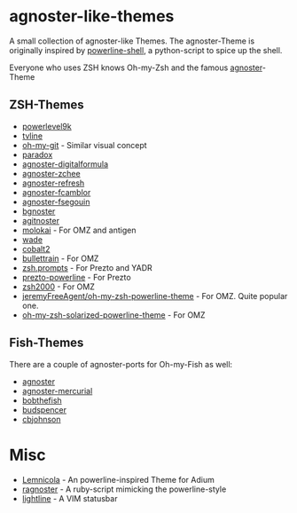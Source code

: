 # agnoster-like-themes
A small collection of agnoster-like Themes. The agnoster-Theme is originally inspired by [powerline-shell](https://github.com/milkbikis/powerline-shell), a python-script to spice up the shell.

Everyone who uses ZSH knows Oh-my-Zsh and the famous [agnoster](https://gist.github.com/3712874)-Theme

## ZSH-Themes

* [powerlevel9k](https://github.com/bhilburn/powerlevel9k)
* [tvline](https://github.com/thvitt/tvline)
* [oh-my-git](https://github.com/arialdomartini/oh-my-git) - Similar visual concept
* [paradox](https://github.com/sorin-ionescu/prezto/blob/master/modules/prompt/functions/prompt_paradox_setup)
* [agnoster-digitalformula](https://github.com/digitalformula/zsh.prompts)
* [agnoster-zchee](https://github.com/zchee/agnoster)
* [agnoster-refresh](https://github.com/fusion94/Agnoster-refresh)
* [agnoster-fcamblor](https://github.com/fcamblor/oh-my-zsh-agnoster-fcamblor)
* [agnoster-fsegouin](https://github.com/fsegouin/oh-my-zsh-agnoster-mod-theme)
* [bgnoster](https://github.com/47bytes/bgnoster.zsh-theme)
* [agitnoster](https://github.com/dbestevez/agitnoster-theme)
* [molokai](https://github.com/prikhi/molokai-powerline-zsh) - For OMZ and antigen
* [wade](https://github.com/wadehammes/wade.zsh-theme)
* [cobalt2](https://github.com/wesbos/Cobalt2-iterm)
* [bullettrain](https://github.com/caiogondim/bullet-train-oh-my-zsh-theme) - For OMZ
* [zsh.prompts](https://github.com/digitalformula/zsh.prompts) - For Prezto and YADR
* [prezto-powerline](https://github.com/davidjrice/prezto_powerline) - For Prezto
* [zsh2000](https://github.com/maverick2000/zsh2000) - For OMZ
* [jeremyFreeAgent/oh-my-zsh-powerline-theme](https://github.com/jeremyFreeAgent/oh-my-zsh-powerline-theme) - For OMZ. Quite popular one.
* [oh-my-zsh-solarized-powerline-theme](https://github.com/KuoE0/oh-my-zsh-solarized-powerline-theme) - For OMZ

## Fish-Themes
There are a couple of agnoster-ports for Oh-my-Fish as well:
* [agnoster](https://github.com/bpinto/oh-my-fish/tree/master/themes/agnoster)
* [agnoster-mercurial](https://github.com/bpinto/oh-my-fish/tree/master/themes/agnoster-mercurial)
* [bobthefish](https://github.com/bpinto/oh-my-fish/tree/master/themes/bobthefish)
* [budspencer](https://github.com/bpinto/oh-my-fish/tree/master/themes/budspencer)
* [cbjohnson](https://github.com/bpinto/oh-my-fish/tree/master/themes/cbjohnson)

# Misc
* [Lemnicola](https://github.com/marczuo/Lemnicola) - An powerline-inspired Theme for Adium
* [ragnoster](https://github.com/baweaver/ragnoster) - A ruby-script mimicking the powerline-style
* [lightline](https://github.com/itchyny/lightline.vim) - A VIM statusbar
